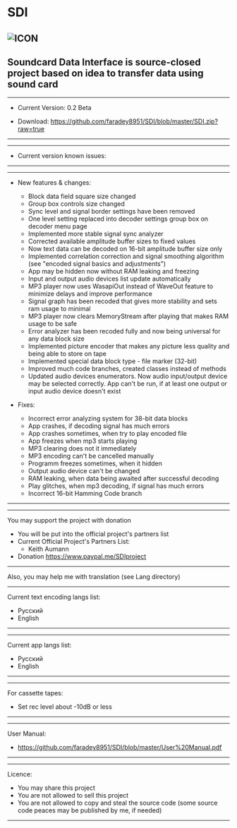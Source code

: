 # SDI 
![ICON](https://i112.fastpic.ru/big/2020/0527/15/8ee92ed9e628774e94b9de0538401315.png)
-----------------------------
Soundcard Data Interface is source-closed project based on idea to transfer data using sound card
-----------------------------

-----------------------------
* Current Version: 0.2 Beta
- Download: https://github.com/faradey8951/SDI/blob/master/SDI.zip?raw=true
-----------------------------

-----------------------------
* Current version known issues:

-----------------------------
-----------------------------
* New features & changes:
  - Block data field square size changed
  - Group box controls size changed
  - Sync level and signal border settings have been removed
  - One level setting replaced into decoder settings group box on decoder menu page
  - Implemented more stable signal sync analyzer
  - Corrected available amplitude buffer sizes to fixed values
  - Now text data can be decoded on 16-bit amplitude buffer size only
  - Implemented correlation correction and signal smoothing algorithm (see "encoded signal basics and adjustments")
  - App may be hidden now without RAM leaking and freezing
  - Input and output audio devices list update automatically
  - MP3 player now uses WasapiOut instead of WaveOut feature to minimize delays and improve performance
  - Signal graph has been recoded that gives more stability and sets ram usage to minimal 
  - MP3 player now clears MemoryStream after playing that makes RAM usage to be safe
  - Error analyzer has been recoded fully and now being universal for any data block size
  - Implemented picture encoder that makes any picture less quality and being able to store on tape
  - Implemented special data block type - file marker (32-bit)
  - Improved much code branches, created classes instead of methods
  - Updated audio devices enumerators. Now audio input/output device may be selected correctly. App can't be run, if at least one output or input audio device doesn't exist

* Fixes:
  - Incorrect error analyzing system for 38-bit data blocks
  - App crashes, if decoding signal has much errors
  - App crashes sometimes, when try to play encoded file
  - App freezes when mp3 starts playing
  - MP3 clearing does not it immediately
  - MP3 encoding can't be cancelled manually
  - Programm freezes sometimes, when it hidden
  - Output audio device can't be changed
  - RAM leaking, when data being awaited after successful decoding
  - Play glitches, when mp3 decoding, if signal has much errors
  - Incorrect 16-bit Hamming Code branch
-----------------------------

-----------------------------
You may support the project with donation
- You will be put into the official project's partners list
- Current Official Project's Partners List:
  * Keith Aumann
- Donation https://www.paypal.me/SDIproject
-----------------------------

Also, you may help me with translation (see Lang directory)

-----------------------------
Current text encoding langs list:
- Русский
- English
-----------------------------

-----------------------------
Current app langs list:
- Русский
- English
-----------------------------

-----------------------------
For cassette tapes:
- Set rec level about -10dB or less
-----------------------------

-----------------------------
User Manual:
- https://github.com/faradey8951/SDI/blob/master/User%20Manual.pdf
-----------------------------

-----------------------------
Licence:
- You may share this project
- You are not allowed to sell this project
- You are not allowed to copy and steal the source code (some source code peaces may be published by me, if needed)
-----------------------------
